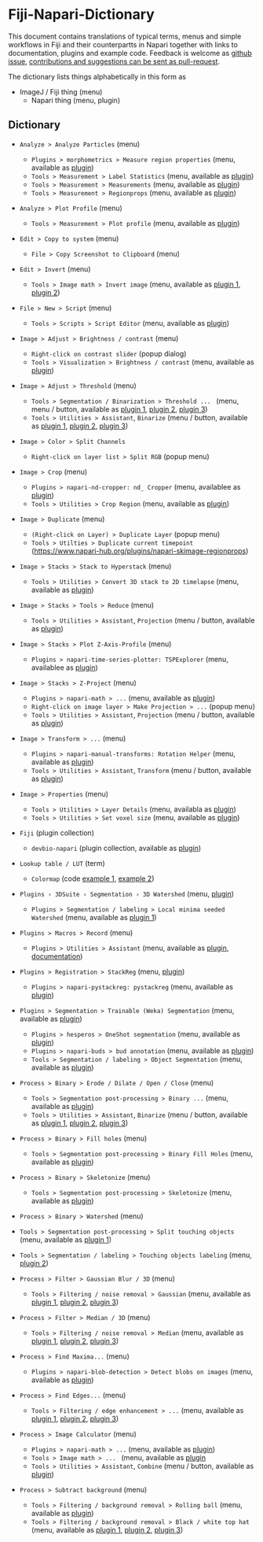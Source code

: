 # Fiji-Napari-Dictionary

This document contains translations of typical terms, menus and simple workflows in Fiji and their counterpartts in Napari together with links to documentation, plugins and example code. Feedback is welcome as [github issue](https://github.com/haesleinhuepf/FIJI-Napari-Dictionary/issues), [contributions and suggestions can be sent as pull-request](https://github.com/haesleinhuepf/FIJI-Napari-Dictionary/pulls).

The dictionary lists things alphabetically in this form as

* ImageJ / Fiji thing (menu)
  * Napari thing (menu, plugin)

## Dictionary

* `Analyze > Analyze Particles` (menu)
  * `Plugins > morphometrics > Measure region properties` (menu, available as [plugin](https://www.napari-hub.org/plugins/morphometrics))
  * `Tools > Measurement > Label Statistics` (menu, available as [plugin](https://www.napari-hub.org/plugins/napari-pyclesperanto-assistant))
  * `Tools > Measurement > Measurements` (menu, available as [plugin](https://www.napari-hub.org/plugins/napari-simpleitk-image-processing))
  * `Tools > Measurement > Regionprops` (menu, available as [plugin](https://www.napari-hub.org/plugins/napari-skimage-regionprops))

* `Analyze > Plot Profile` (menu)
  * `Tools > Measurement > Plot profile` (menu, available as [plugin](https://www.napari-hub.org/plugins/napari-plot-profile))

* `Edit > Copy to system` (menu)
  * `File > Copy Screenshot to Clipboard` (menu)
  
* `Edit > Invert` (menu)
  * `Tools > Image math > Invert image` (menu, available as [plugin 1](https://www.napari-hub.org/plugins/napari-segment-blobs-and-things-with-membranes), [plugin 2](https://www.napari-hub.org/plugins/napari-simpleitk-image-processing))
  
* `File > New > Script` (menu)
  * `Tools > Scripts > Script Editor` (menu, available as [plugin](https://www.napari-hub.org/plugins/napari-script-editor))

* `Image > Adjust > Brightness / contrast` (menu)
  * `Right-click on contrast slider` (popup dialog)
  * `Tools > Visualization > Brightness / contrast` (menu, available as [plugin](https://www.napari-hub.org/plugins/napari-brightness-contrast))

* `Image > Adjust > Threshold` (menu)
  * `Tools > Segmentation / Binarization > Threshold ... ` (menu, menu / button, available as [plugin 1](https://www.napari-hub.org/plugins/napari-pyclesperanto-assistant), [plugin 2](https://www.napari-hub.org/plugins/napari-skimage-regionprops), [plugin 3](https://www.napari-hub.org/plugins/napari-simpleitk-image-processing))
  * `Tools > Utilities > Assistant`, `Binarize` (menu / button, available as [plugin 1](https://www.napari-hub.org/plugins/napari-pyclesperanto-assistant), [plugin 2](https://www.napari-hub.org/plugins/napari-skimage-regionprops), [plugin 3](https://www.napari-hub.org/plugins/napari-simpleitk-image-processing))

* `Image > Color > Split Channels`
  * `Right-click on layer list > Split RGB` (popup menu)   

* `Image > Crop` (menu)
  * `Plugins > napari-nd-cropper: nd_ Cropper` (menu, availablee as [plugin](https://www.napari-hub.org/plugins/napari-nd-cropper))
  * `Tools > Utilities > Crop Region` (menu, available as [plugin](https://www.napari-hub.org/plugins/napari-crop))
  
* `Image > Duplicate` (menu)
  * `(Right-click on Layer) > Duplicate Layer` (popup menu)
  * `Tools > Utilties > Duplicate current timepoint` (https://www.napari-hub.org/plugins/napari-skimage-regionprops)

* `Image > Stacks > Stack to Hyperstack` (menu)
  * `Tools > Utilities > Convert 3D stack to 2D timelapse` (menu, available as [plugin](https://www.napari-hub.org/plugins/napari-time-slicer))

* `Image > Stacks > Tools > Reduce` (menu)
  * `Tools > Utilities > Assistant`, `Projection` (menu / button, available as [plugin](https://www.napari-hub.org/plugins/napari-pyclesperanto-assistant))

* `Image > Stacks > Plot Z-Axis-Profile` (menu)
  *  `Plugins > napari-time-series-plotter: TSPExplorer` (menu, availablee as [plugin](https://www.napari-hub.org/plugins/napari-time-series-plotter))

* `Image > Stacks > Z-Project` (menu)
  * `Plugins > napari-math > ...` (menu, available as [plugin](https://www.napari-hub.org/plugins/napari-math))
  * `Right-click on image layer > Make Projection > ...` (popup menu) 
  * `Tools > Utilities > Assistant`, `Projection` (menu / button, available as [plugin](https://www.napari-hub.org/plugins/napari-pyclesperanto-assistant))

* `Image > Transform > ...` (menu)
  * `Plugins > napari-manual-transforms: Rotation Helper` (menu, available as [plugin](https://www.napari-hub.org/plugins/napari-manual-transforms))
  * `Tools > Utilities > Assistant`, `Transform` (menu / button, available as [plugin](https://www.napari-hub.org/plugins/napari-pyclesperanto-assistant))

* `Image > Properties` (menu)
  * `Tools > Utilities > Layer Details` (menu, availabla as [plugin](https://www.napari-hub.org/plugins/napari-layer-details-display))
  * `Tools > Utilities > Set voxel size` (menu, available as [plugin](https://www.napari-hub.org/plugins/napari-pyclesperanto-assistant))

* `Fiji` (plugin collection)
  * `devbio-napari` (plugin collection, available as [plugin](https://www.napari-hub.org/plugins/devbio-napari))

* `Lookup table / LUT` (term)
  * `Colormap` (code [example 1](https://napari.org/stable/gallery/set_colormaps.html), [example 2](https://alisterburt.github.io/napari-workshops/notebooks/custom_colormaps.html))

* `Plugins › 3DSuite › Segmentation › 3D Watershed` (menu, [plugin](https://imagej.net/plugins/3d-imagej-suite/))
  * `Plugins > Segmentation / labeling > Local minima seeded Watershed` (menu, available as [plugin 1](https://www.napari-hub.org/plugins/napari-segment-blobs-and-things-with-membranes))

* `Plugins > Macros > Record` (menu)
  * `Plugins > Utilities > Assistant` (menu, available as [plugin](https://www.napari-hub.org/plugins/napari-assistant), [documentation](https://github.com/haesleinhuepf/napari-assistant#code-generation))

* `Plugins > Registration > StackReg` (menu, [plugin](http://bigwww.epfl.ch/thevenaz/stackreg/))
  * `Plugins > napari-pystackreg: pystackreg` (menu, available as [plugin](https://www.napari-hub.org/plugins/napari-pystackreg))

* `Plugins > Segmentation > Trainable (Weka) Segmentation` (menu, available as [plugin](https://imagej.net/plugins/tws/))
  * `Plugins > hesperos > OneShot segmentation` (menu, available as [plugin](https://www.napari-hub.org/plugins/hesperos)) 
  * `Plugins > napari-buds > bud annotation` (menu, available as [plugin](https://www.napari-hub.org/plugins/napari-buds))
  * `Tools > Segmentation / labeling > Object Segmentation` (menu, available as [plugin](https://www.napari-hub.org/plugins/napari-accelerated-pixel-and-object-classification))

* `Process > Binary > Erode / Dilate / Open / Close` (menu)
  * `Tools > Segmentation post-processing > Binary ...` (menu, available as [plugin](https://www.napari-hub.org/plugins/napari-cupy-image-processing))
  * `Tools > Utilities > Assistant`, `Binarize` (menu / button, available as [plugin 1](https://www.napari-hub.org/plugins/napari-pyclesperanto-assistant), [plugin 2](https://www.napari-hub.org/plugins/napari-skimage-regionprops), [plugin 3](https://www.napari-hub.org/plugins/napari-simpleitk-image-processing))

* `Process > Binary > Fill holes` (menu)
  * `Tools > Segmentation post-processing > Binary Fill Holes` (menu, available as [plugin](https://www.napari-hub.org/plugins/napari-simpleitk-image-processing))

* `Process > Binary > Skeletonize` (menu)
  * `Tools > Segmentation post-processing > Skeletonize` (menu, available as [plugin](https://www.napari-hub.org/plugins/napari-segment-blobs-and-things-with-membranes))

* `Process > Binary > Watershed` (menu)
 * `Tools > Segmentation post-processing > Split touching objects` (menu, available as [plugin 1](https://www.napari-hub.org/plugins/napari-segment-blobs-and-things-with-membranes))
 * `Tools > Segmentation / labeling > Touching objects labeling` (menu, [plugin 2](https://www.napari-hub.org/plugins/napari-simpleitk-image-processing))

* `Process > Filter > Gaussian Blur / 3D` (menu)
  * `Tools > Filtering / noise removal > Gaussian` (menu, available as [plugin 1](https://www.napari-hub.org/plugins/napari-segment-blobs-and-things-with-membranes), [plugin 2](https://www.napari-hub.org/plugins/napari-simpleitk-image-processing), [plugin 3](https://www.napari-hub.org/plugins/napari-cupy-image-processing))

* `Process > Filter > Median / 3D` (menu)
  * `Tools > Filtering / noise removal > Median` (menu, available as [plugin 1](https://www.napari-hub.org/plugins/napari-segment-blobs-and-things-with-membranes),  [plugin 2](https://www.napari-hub.org/plugins/napari-simpleitk-image-processing), [plugin 3](https://www.napari-hub.org/plugins/napari-cupy-image-processing))

* `Process > Find Maxima...` (menu)
  * `Plugins > napari-blob-detection > Detect blobs on images` (menu, available as [plugin](https://www.napari-hub.org/plugins/napari-blob-detection)) 

* `Process > Find Edges...` (menu)
  * `Tools > Filtering / edge enhancement > ...` (menu, available as [plugin 1](https://www.napari-hub.org/plugins/napari-segment-blobs-and-things-with-membranes), [plugin 2](https://www.napari-hub.org/plugins/napari-simpleitk-image-processing), [plugin 3](https://www.napari-hub.org/plugins/napari-cupy-image-processing))

* `Process > Image Calculator` (menu)
  * `Plugins > napari-math > ...` (menu, available as [plugin](https://www.napari-hub.org/plugins/napari-math)) 
  * `Tools > Image math > ... ` (menu, available as [plugin](https://www.napari-hub.org/plugins/napari-segment-blobs-and-things-with-membranes)  
  * `Tools > Utilities > Assistant`, `Combine` (menu / button, available as [plugin](https://www.napari-hub.org/plugins/napari-pyclesperanto-assistant))

* `Process > Subtract background` (menu)
  * `Tools > Filtering / background removal > Rolling ball` (menu, available as [plugin](https://www.napari-hub.org/plugins/napari-segment-blobs-and-things-with-membranes))
  * `Tools > Filtering / background removal > Black / white top hat` (menu, available as [plugin 1](https://www.napari-hub.org/plugins/napari-segment-blobs-and-things-with-membranes), [plugin 2](https://www.napari-hub.org/plugins/napari-simpleitk-image-processing), [plugin 3](https://www.napari-hub.org/plugins/napari-cupy-image-processing))

